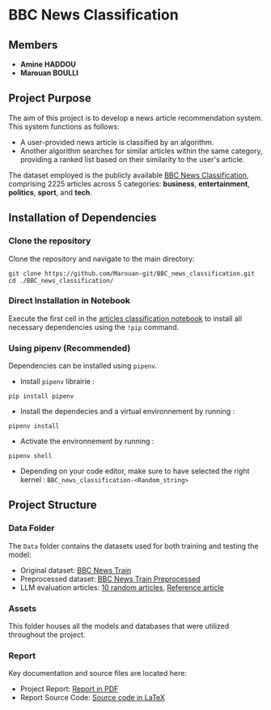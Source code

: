 # BBC News Classification

## Members
- **Amine HADDOU**
- **Marouan BOULLI**

## Project Purpose
The aim of this project is to develop a news article recommendation system. This system functions as follows:
- A user-provided news article is classified by an algorithm.
- Another algorithm searches for similar articles within the same category, providing a ranked list based on their similarity to the user's article.

The dataset employed is the publicly available [BBC News Classification](https://kaggle.com/competitions/learn-ai-bbc), comprising 2225 articles across 5 categories: **business**, **entertainment**, **politics**, **sport**, and **tech**.

## Installation of Dependencies

### Clone the repository

Clone the repository and navigate to the main directory:
```console
git clone https://github.com/Marouan-git/BBC_news_classification.git
cd ./BBC_news_classification/
```

### Direct Installation in Notebook
Execute the first cell in the [articles classification notebook](./articles_classification.ipynb) to install all necessary dependencies using the `!pip` command.

### Using pipenv (Recommended)

Dependencies can be installed using `pipenv`. 

- Install `pipenv` librairie :
```console
pip install pipenv 
```
- Install the dependecies and a virtual environnement by running :
```console
pipenv install 
```
- Activate the environnement by running :
```console
pipenv shell 
```
- Depending on your code editor, make sure to have selected the right kernel : `BBC_news_classification-<Random_string>`

## Project Structure

### Data Folder
The `Data` folder contains the datasets used for both training and testing the model:
- Original dataset: [BBC News Train](./data/BBC_News_Train.csv)
- Preprocessed dataset: [BBC News Train Preprocessed](./data/BBC_News_Train_PREPROCESSED.csv)
- LLM evaluation articles: [10 random articles](./data/ten_articles.csv), [Reference article](./data/reference_article.csv)

### Assets
This folder houses all the models and databases that were utilized throughout the project.

### Report
Key documentation and source files are located here:
- Project Report: [Report in PDF](./report/Rapport_TATIA.pdf)
- Report Source Code: [Source code in LaTeX](./report/report.tex)
